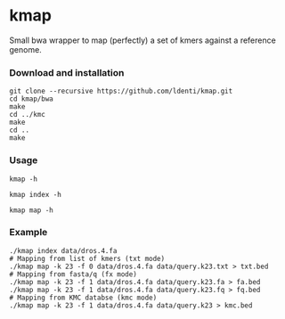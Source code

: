 # kmap

Small bwa wrapper to map (perfectly) a set of kmers against a reference genome.

### Download and installation
```
git clone --recursive https://github.com/ldenti/kmap.git
cd kmap/bwa
make
cd ../kmc
make
cd ..
make
```

### Usage
```
kmap -h

kmap index -h

kmap map -h
```

### Example
```
./kmap index data/dros.4.fa
# Mapping from list of kmers (txt mode)
./kmap map -k 23 -f 0 data/dros.4.fa data/query.k23.txt > txt.bed
# Mapping from fasta/q (fx mode)
./kmap map -k 23 -f 1 data/dros.4.fa data/query.k23.fa > fa.bed
./kmap map -k 23 -f 1 data/dros.4.fa data/query.k23.fq > fq.bed
# Mapping from KMC databse (kmc mode)
./kmap map -k 23 -f 1 data/dros.4.fa data/query.k23 > kmc.bed
```
